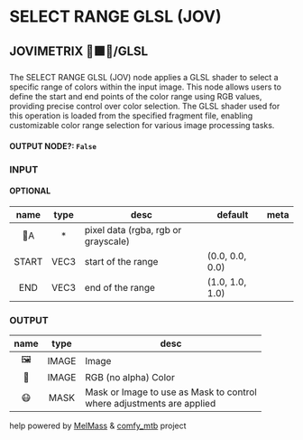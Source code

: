 # SELECT RANGE GLSL (JOV)

## JOVIMETRIX 🔺🟩🔵/GLSL

The SELECT RANGE GLSL (JOV) node applies a GLSL shader to select a specific range of colors within the input image. This node allows users to define the start and end points of the color range using RGB values, providing precise control over color selection. The GLSL shader used for this operation is loaded from the specified fragment file, enabling customizable color range selection for various image processing tasks.

#### OUTPUT NODE?: `False`

### INPUT

#### OPTIONAL

name|type|desc|default|meta
:---:|:---:|---|---|---
👾A|*|pixel data (rgba, rgb or grayscale)||
START|VEC3|start of the range|(0.0, 0.0, 0.0)|
END|VEC3|end of the range|(1.0, 1.0, 1.0)|

### OUTPUT

name|type|desc
:---:|:---:|---
🖼️|IMAGE|Image
🌈|IMAGE|RGB (no alpha) Color
😷|MASK|Mask or Image to use as Mask to control<br>where adjustments are applied

help powered by [MelMass](https://github.com/melMass) & [comfy_mtb](https://github.com/melMass/comfy_mtb) project
